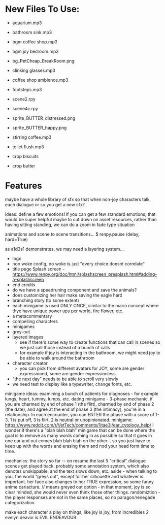 # New Files To Use:
- aquarium.mp3
- bathroom sink.mp3
- bgm coffee shop.mp3
- bgm joy bedroom.mp3
- bg_PetCheap_BreakRoom.png
- clinking glasses.mp3
- coffee shop ambience.mp3
- footsteps.mp3
- scene2.rpy
- scene4c.rpy
- sprite_BUTTER_distressed.png
- sprite_BUTTER_happy.png
- stirring coffee.mp3
- toilet flush.mp3


- crop biscuits
- crop butter



# Features
maybe have a whole library of sfx so that when non-joy characters talk, each dialogue or so you get a new sfx?

ideas:
    define a few emotions!
    if you can get a few standard emotions, that would be super helpful
    maybe to cut down on asset resources, rather than having sitting standing, we can do a zoom in fade type situation


animations and scene to scene transitions...
    $ renpy.pause (delay, hard=True)


as a1d3s1 demonstrates, we may need a layering system...


- logo
- non woke config, no woke is just "every choice doesnt correlate"
- title page Splash screen - https://www.renpy.org/doc/html/splashscreen_presplash.html#adding-a-splashscreen
- end credits
- do we have a speedruning component and save the animals?
- does customizing her hair make saving the eagle hard
- branching story (to some extent)
- each minigame is used ONLY ONCE, similar to the mario concept where thye have unique power ups per world, fire flower, etc.
- a metacommentary
- compelling characters
- minigames
- grey-out
- layered images
    - see if there's some way to create functions that can call in scenes so we just call those instead of a bunch of calls
    - for example if joy is interacting in the bathroom, we might need joy to be able to walk around the bathroom
- character creator
    - you can pick from different avatars for JOY, some are gender expressioned, some are gender expressionless
- "the next day" needs to be able to scroll very slowly
- we need test to display like a typewriter, change fonts, etc.

minigame ideas:
    examining a bunch of patients for diagnoses - for example lungs, heart, tummy, lumps, etc.
    dating minigame - 3-phase mechanic. if you are charmed by end of phase 1 (the flirt), charmed by end of phase 2 (the date), and agree at the end of phase 3 (the intimacy), you're in a relationship. In each encounter, you can ENTER the phase with a score of 1-3, 1 is put off, 3 is flirt, 2 is neutral or unopinionated.
    minigame: https://www.reddit.com/r/VetTech/comments/1itae3j/ear_cytology_help/
    I wonder if there's a "blah blah blah" minigame that can be done where the goal is to remove as many words coming in as possible so that it goes in one ear and out comes blah blah blah on the other... so you just have to keep up with the words and erasing them and nod your head form time to time.

mechanics:
    the story so far -- on resume the last 5 "critical" dialogue scenes get played back. probably some annotation system, which also denotes unskippable, and the text slows down, etc.
    aside - when talking to you, the world "greys out", except for her silhouette and whatever is important.
        her face also changes to her TRUE expression, so some funny anime cariacture.
    // means greyed out option - in that moment, joy is so clear minded, she would never even think those other things.
    randomiztion - the player responses are not in the same places, so no paragon/renegade categorization.

make each character a play on things, like joy is joy, from incredibles 2 evelyn deavor is EVIL ENDEAVOUR
